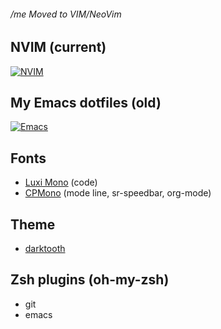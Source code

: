 ###### /me Moved to VIM/NeoVim

## NVIM (current)
[![NVIM](https://github.com/zvlex/dotfiles/blob/master/img/neovim.png)](https://github.com/zvlex/dotfiles)

## My Emacs dotfiles (old)

[![Emacs](https://github.com/zvlex/dotfiles/blob/master/img/dotemacs.png)](https://github.com/zvlex/dotfiles)

## Fonts
- [Luxi Mono](https://github.com/zvlex/dotfiles/tree/master/fonts/luxi-mono) (code)
- [CPMono](https://github.com/zvlex/dotfiles/tree/master/fonts/cp-mono) (mode line, sr-speedbar, org-mode)

## Theme
- [darktooth](https://github.com/emacsfodder/emacs-theme-darktooth)

## Zsh plugins (oh-my-zsh)
- git
- emacs
